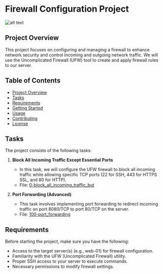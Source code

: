 # Firewall Configuration Project

![alt text](https://www.ionos.com/digitalguide/fileadmin/DigitalGuide/Screenshots_2018/Firewall-EN.png)

## Project Overview

This project focuses on configuring and managing a firewall to enhance network security and control incoming and outgoing network traffic. We will use the Uncomplicated Firewall (UFW) tool to create and apply firewall rules to our server.

## Table of Contents

- [Project Overview](#project-overview)
- [Tasks](#tasks)
- [Requirements](#requirements)
- [Getting Started](#getting-started)
- [Usage](#usage)
- [Contributing](#contributing)
- [License](#license)

## Tasks

The project consists of the following tasks:

1. **Block All Incoming Traffic Except Essential Ports**
   - In this task, we will configure the UFW firewall to block all incoming traffic while allowing specific TCP ports (22 for SSH, 443 for HTTPS SSL, and 80 for HTTP).
   - File: [0-block_all_incoming_traffic_but](./0x13-firewall/0-block_all_incoming_traffic_but)

2. **Port Forwarding (Advanced)**
   - This task involves implementing port forwarding to redirect incoming traffic on port 8080/TCP to port 80/TCP on the server.
   - File: [100-port_forwarding](./0x13-firewall/100-port_forwarding)

## Requirements

Before starting the project, make sure you have the following:

- Access to the target server(s) (e.g., web-01) for firewall configuration.
- Familiarity with the UFW (Uncomplicated Firewall) utility.
- Proper SSH access to your server to execute commands.
- Necessary permissions to modify firewall settings.

